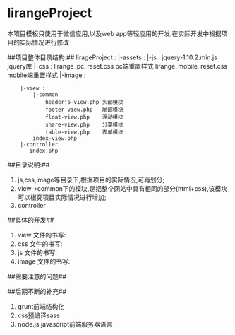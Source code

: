 lirangeProject
==============

本项目模板只使用于微信应用,以及web app等轻应用的开发,在实际开发中根据项目的实际情况进行修改

##项目整体目录结构:##
	lirageProject :
		|-assets :
			|-js :
				jquery-1.10.2.min.js jquery库
			|-css :
				lirange_pc_reset.css pc端重置样式
				lirange_mobile_reset.css  mobile端重置样式
			|-image :
				
		|-view :
			|-common
				headerjs-view.php 头部模块
				footer-view.php   尾部模块
				float-view.php    浮动模块
				share-view.php    分享模块
				table-view.php    表单模块
			index-view.php
		|-controller
		   index.php


##目录说明:##
1. js,css,image等目录下,根据项目的实际情况,可再划分;
2. view->common下的模块,是把整个网站中具有相同的部分(html+css),该模块可以根究项目实际情况进行增加;
3. controller

##具体的开发##
1. view  文件的书写:
2. css   文件的书写:
3. js    文件的书写:
4. image 文件的书写:

##需要注意的问题##

##后期不断的补充##
1. grunt前端结构化
2. css预编译sass
3. node.js javascript前端服务器语言








